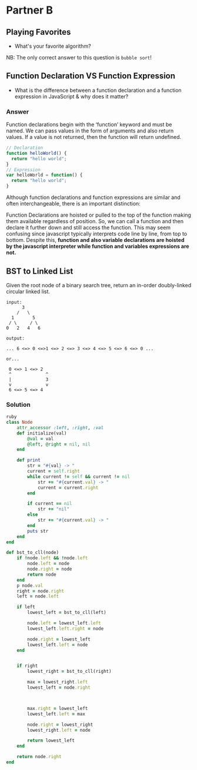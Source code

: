 # Partner B

## Playing Favorites

* What's your favorite algorithm?

NB: The only correct answer to this question is ```bubble sort```!

## Function Declaration VS Function Expression

* What is the difference between a function declaration and a function expression in JavaScript & why does it matter?

### Answer
Function declarations begin with the ‘function’ keyword and must be named. We can pass values in the form of arguments and also return values. If a value is not returned, then the function will return undefined.
```JavaScript
// Declaration
function helloWorld() {
  return "hello world";
}
// Expression
var helloWorld = function() {
  return "hello world";
}
```
Although function declarations and function expressions are similar and often interchangeable, there is an important distinction:

Function Declarations are hoisted or pulled to the top of the function making them available regardless of position. So, we can call a function and then declare it further down and still access the function.
This may seem confusing since javascript typically interprets code line by line, from top to bottom. Despite this, **function and also variable declarations are hoisted by the javascript interpreter while function and variables expressions are not.**

## BST to Linked List

Given the root node of a binary search tree, return an in-order doubly-linked circular linked list.

```
input:
      3
    /   \
  1       5
 / \     / \
0   2   4   6

output:

... 6 <=> 0 <=>1 <=> 2 <=> 3 <=> 4 <=> 5 <=> 6 <=> 0 ...

or...

 0 <=> 1 <=> 2
 ^             ^
 |             3
 v             v
 6 <=> 5 <=> 4
```

### Solution

```ruby
ruby
class Node
    attr_accessor :left, :right, :val
    def initialize(val)
        @val = val
        @left, @right = nil, nil
    end

    def print
        str = "#{val} -> "
        current = self.right
        while current != self && current != nil
            str += "#{current.val} -> "
            current = current.right
        end

        if current == nil
            str += "nil"
        else
            str += "#{current.val} -> "
        end
        puts str
    end
end

def bst_to_cll(node)
    if !node.left && !node.left
        node.left = node
        node.right = node
        return node
    end
    p node.val
    right = node.right
    left = node.left

    if left
        lowest_left = bst_to_cll(left)

        node.left = lowest_left.left
        lowest_left.left.right = node

        node.right = lowest_left
        lowest_left.left = node
    end


    if right
        lowest_right = bst_to_cll(right)

        max = lowest_right.left
        lowest_left = node.right



        max.right = lowest_left
        lowest_left.left = max

        node.right = lowest_right
        lowest_right.left = node

        return lowest_left
    end

    return node.right
end
```
